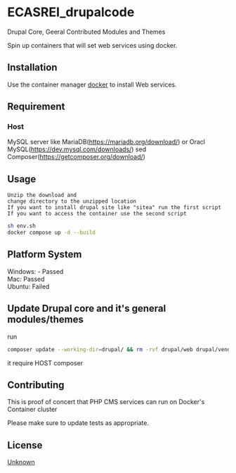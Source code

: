 # ECASREI_drupalcode
Drupal Core, Geeral Contributed Modules and Themes

Spin up containers that will set web services using docker.

## Installation

Use the container manager [docker](https://www.docker.com/products/docker-desktop) to install Web services.

## Requirement
### Host 
MySQL server like MariaDB(https://mariadb.org/download/) or Oracl MySQL(https://dev.mysql.com/downloads/)
sed
Composer(https://getcomposer.org/download/)

## Usage

```docker
Unzip the download and
change directory to the unzipped location
If you want to install drupal site like "sitea" run the first script
If you want to access the container use the second script

```
```bash
sh env.sh
docker compose up -d --build  
```

## Platform System
Windows: - Passed   
Mac: Passed   
Ubuntu: Failed   

## Update Drupal core and it's general modules/themes
run
```bash
composer update --working-dir=drupal/ && rm -rvf drupal/web drupal/vendor drupal/drush drupal/.*
```
it require HOST composer

## Contributing
This is proof of concert that PHP CMS services can run on Docker's Container cluster

Please make sure to update tests as appropriate.

## License
[Unknown](https://)
